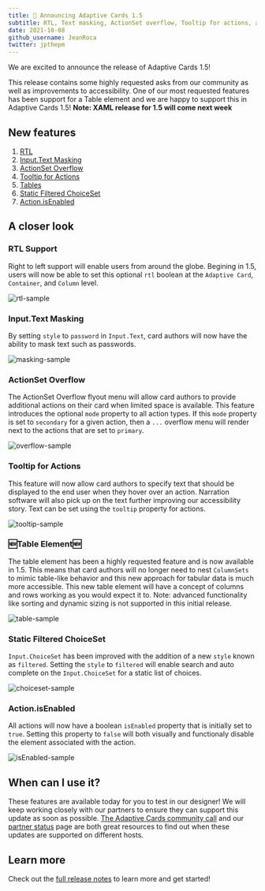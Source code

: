 ```yaml
---
title: 🎉 Announcing Adaptive Cards 1.5
subtitle: RTL, Text masking, ActionSet overflow, Tooltip for actions, and Table element!
date: 2021-10-08
github_username: JeanRoca
twitter: jpthepm
---
```


We are excited to announce the release of Adaptive Cards 1.5!

This release contains some highly requested asks from our community as well as improvements to accessibility. One of our most requested features has been support for a Table element and we are happy to support this in Adaptive Cards 1.5!
**Note: XAML release for 1.5 will come next week**

## New features

1. [RTL](https://github.com/microsoft/AdaptiveCards/blob/main/specs/features/RTL.md)
2. [Input.Text Masking](https://github.com/microsoft/AdaptiveCards/issues/4673)
3. [ActionSet Overflow](https://github.com/microsoft/AdaptiveCards/issues/4715)
4. [Tooltip for Actions](https://github.com/microsoft/AdaptiveCards/issues/4668)
5. [Tables](https://github.com/microsoft/AdaptiveCards/blob/main/specs/features/Tables.md)
6. [Static Filtered ChoiceSet](https://github.com/microsoft/AdaptiveCards/issues/4713)
7. [Action.isEnabled](https://github.com/microsoft/AdaptiveCards/issues/4670)

## A closer look
### RTL Support
Right to left support will enable users from around the globe. Begining in 1.5, users will now be able to set this optional `rtl` boolean at the `Adaptive Card`, `Container`, and `Column` level.

![rtl-sample](rtl-sample.png)

### Input.Text Masking
By setting `style` to `password` in `Input.Text`, card authors will now have the ability to mask text such as passwords.

![masking-sample](masking-sample.png)

### ActionSet Overflow
The ActionSet Overflow flyout menu will allow card authors to provide additional actions on their card when limited space is available. This feature introduces the optional `mode` property to all action types. If this `mode` property is set to `secondary` for a given action, then a `...` overflow menu will render next to the actions that are set to `primary`.

![overflow-sample](overflow-sample.gif)

### Tooltip for Actions
This feature will now allow card authors to specify text that should be displayed to the end user when they hover over an action. Narration software will also pick up on the text further improving our accessibility story. Text can be set using the `tooltip` property for actions.

![tooltip-sample](tooltip-sample.png)

### 🆕Table Element🆕
The table element has been a highly requested feature and is now available in 1.5. This means that card authors will no longer need to nest `ColumnSets` to mimic table-like behavior and this new approach for tabular data is much more accessible. This new table element will have a concept of columns and rows working as you would expect it to. Note: advanced functionality like sorting and dynamic sizing is not supported in this initial release.

![table-sample](table-sample.gif)

### Static Filtered ChoiceSet
`Input.ChoiceSet` has been improved with the addition of a new `style` known as `filtered`. Setting the `style` to `filtered` will enable search and auto complete on the `Input.ChoiceSet` for a static list of choices.

![choiceset-sample](choiceset-sample.gif)

### Action.isEnabled
All actions will now have a boolean `isEnabled` property that is initially set to `true`. Setting this property to `false` will both visually and functionaly disable the element associated with the action.

![isEnabled-sample](isEnabled-sample.png)

## When can I use it?

These features are available today for you to test in our designer! We will keep working closely with our partners to ensure they can support this update as soon as possible. [The Adaptive Cards community call](http://aka.ms/adaptivecardscommunitycall) and our [partner status](https://docs.microsoft.com/en-us/adaptive-cards/resources/partners) page are both great resources to find out when these updates are supported on different hosts.

## Learn more

Check out the [full release notes](https://github.com/microsoft/AdaptiveCards/releases/tag/21.10) to learn more and get started!
